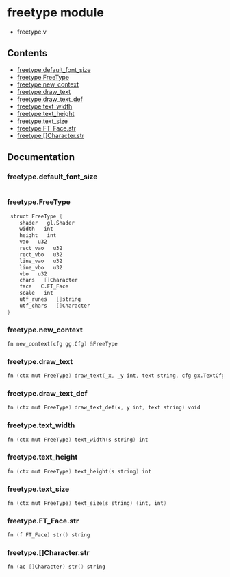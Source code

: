 # freetype module
- freetype.v
## Contents
- [freetype.default_font_size](#freetypedefault_font_size)
- [freetype.FreeType](#freetypefreetype)
- [freetype.new_context](#freetypenew_context)
- [freetype.draw_text](#freetypedraw_text)
- [freetype.draw_text_def](#freetypedraw_text_def)
- [freetype.text_width](#freetypetext_width)
- [freetype.text_height](#freetypetext_height)
- [freetype.text_size](#freetypetext_size)
- [freetype.FT_Face.str](#freetypeft_facestr)
- [freetype.[]Character.str](#freetypecharacterstr)

## Documentation
### freetype.default_font_size
```v

```
### freetype.FreeType
```v
 struct FreeType {
    shader   gl.Shader
    width   int
    height   int
    vao   u32
    rect_vao   u32
    rect_vbo   u32
    line_vao   u32
    line_vbo   u32
    vbo   u32
    chars   []Character
    face   C.FT_Face
    scale   int
    utf_runes   []string
    utf_chars   []Character
}
```
### freetype.new_context
```v
fn new_context(cfg gg.Cfg) &FreeType
```
### freetype.draw_text
```v
fn (ctx mut FreeType) draw_text(_x, _y int, text string, cfg gx.TextCfg) void
```
### freetype.draw_text_def
```v
fn (ctx mut FreeType) draw_text_def(x, y int, text string) void
```
### freetype.text_width
```v
fn (ctx mut FreeType) text_width(s string) int
```
### freetype.text_height
```v
fn (ctx mut FreeType) text_height(s string) int
```
### freetype.text_size
```v
fn (ctx mut FreeType) text_size(s string) (int, int)
```
### freetype.FT_Face.str
```v
fn (f FT_Face) str() string
```
### freetype.[]Character.str
```v
fn (ac []Character) str() string
```